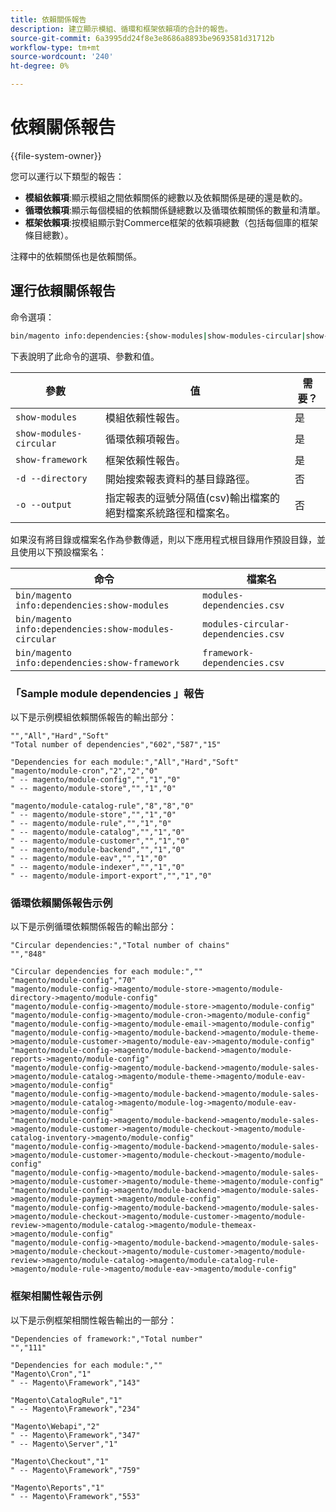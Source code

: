 ```yaml
---
title: 依賴關係報告
description: 建立顯示模組、循環和框架依賴項的合計的報告。
source-git-commit: 6a3995dd24f8e3e8686a8893be9693581d31712b
workflow-type: tm+mt
source-wordcount: '240'
ht-degree: 0%

---
```



# 依賴關係報告

{{file-system-owner}}

您可以運行以下類型的報告：

- **模組依賴項**:顯示模組之間依賴關係的總數以及依賴關係是硬的還是軟的。
- **循環依賴項**:顯示每個模組的依賴關係鏈總數以及循環依賴關係的數量和清單。
- **框架依賴項**:按模組顯示對Commerce框架的依賴項總數（包括每個庫的框架條目總數）。

注釋中的依賴關係也是依賴關係。

## 運行依賴關係報告

命令選項：

```bash
bin/magento info:dependencies:{show-modules|show-modules-circular|show-framework} [-d|--directory="<path>"] [-o|--output="<path and filename"]
```

下表說明了此命令的選項、參數和值。

| 參數 | 值 | 需要？ |
| ----------------------- | -------------------------------------------------------------------------------------------------------------------- | --------- |
| `show-modules` | 模組依賴性報告。 | 是 |
| `show-modules-circular` | 循環依賴項報告。 | 是 |
| `show-framework` | 框架依賴性報告。 | 是 |
| `-d --directory` | 開始搜索報表資料的基目錄路徑。 | 否 |
| `-o --output` | 指定報表的逗號分隔值(csv)輸出檔案的絕對檔案系統路徑和檔案名。 | 否 |

如果沒有將目錄或檔案名作為參數傳遞，則以下應用程式根目錄用作預設目錄，並且使用以下預設檔案名：

| 命令 | 檔案名 |
| ----------------------------------------------------- | ----------------------------------- |
| `bin/magento info:dependencies:show-modules` | `modules-dependencies.csv` |
| `bin/magento info:dependencies:show-modules-circular` | `modules-circular-dependencies.csv` |
| `bin/magento info:dependencies:show-framework` | `framework-dependencies.csv` |

### 「Sample module dependencies 」報告

以下是示例模組依賴關係報告的輸出部分：

```terminal
"","All","Hard","Soft"
"Total number of dependencies","602","587","15"

"Dependencies for each module:","All","Hard","Soft"
"magento/module-cron","2","2","0"
" -- magento/module-config","","1","0"
" -- magento/module-store","","1","0"

"magento/module-catalog-rule","8","8","0"
" -- magento/module-store","","1","0"
" -- magento/module-rule","","1","0"
" -- magento/module-catalog","","1","0"
" -- magento/module-customer","","1","0"
" -- magento/module-backend","","1","0"
" -- magento/module-eav","","1","0"
" -- magento/module-indexer","","1","0"
" -- magento/module-import-export","","1","0"
```

### 循環依賴關係報告示例

以下是示例循環依賴關係報告的輸出部分：

```terminal
"Circular dependencies:","Total number of chains"
"","848"

"Circular dependencies for each module:",""
"magento/module-config","70"
"magento/module-config->magento/module-store->magento/module-directory->magento/module-config"
"magento/module-config->magento/module-store->magento/module-config"
"magento/module-config->magento/module-cron->magento/module-config"
"magento/module-config->magento/module-email->magento/module-config"
"magento/module-config->magento/module-backend->magento/module-theme->magento/module-customer->magento/module-eav->magento/module-config"
"magento/module-config->magento/module-backend->magento/module-reports->magento/module-config"
"magento/module-config->magento/module-backend->magento/module-sales->magento/module-catalog->magento/module-theme->magento/module-eav->magento/module-config"
"magento/module-config->magento/module-backend->magento/module-sales->magento/module-catalog->magento/module-log->magento/module-eav->magento/module-config"
"magento/module-config->magento/module-backend->magento/module-sales->magento/module-customer->magento/module-checkout->magento/module-catalog-inventory->magento/module-config"
"magento/module-config->magento/module-backend->magento/module-sales->magento/module-customer->magento/module-checkout->magento/module-config"
"magento/module-config->magento/module-backend->magento/module-sales->magento/module-customer->magento/module-theme->magento/module-config"
"magento/module-config->magento/module-backend->magento/module-sales->magento/module-payment->magento/module-config"
"magento/module-config->magento/module-backend->magento/module-sales->magento/module-checkout->magento/module-customer->magento/module-review->magento/module-catalog->magento/module-themeax->magento/module-config"
"magento/module-config->magento/module-backend->magento/module-sales->magento/module-checkout->magento/module-customer->magento/module-review->magento/module-catalog->magento/module-catalog-rule->magento/module-rule->magento/module-eav->magento/module-config"
```

### 框架相關性報告示例

以下是示例框架相關性報告輸出的一部分：

```terminal
"Dependencies of framework:","Total number"
"","111"

"Dependencies for each module:",""
"Magento\Cron","1"
" -- Magento\Framework","143"

"Magento\CatalogRule","1"
" -- Magento\Framework","234"

"Magento\Webapi","2"
" -- Magento\Framework","347"
" -- Magento\Server","1"

"Magento\Checkout","1"
" -- Magento\Framework","759"

"Magento\Reports","1"
" -- Magento\Framework","553"
```
